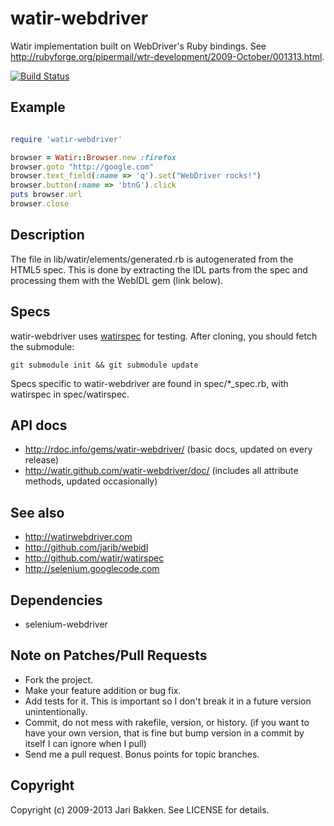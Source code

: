 watir-webdriver
===============

Watir implementation built on WebDriver's Ruby bindings.
See http://rubyforge.org/pipermail/wtr-development/2009-October/001313.html.

[![Build Status](https://secure.travis-ci.org/watir/watir-webdriver.png)](http://travis-ci.org/watir/watir-webdriver)

Example
-------
```ruby

require 'watir-webdriver'

browser = Watir::Browser.new :firefox
browser.goto "http://google.com"
browser.text_field(:name => 'q').set("WebDriver rocks!")
browser.button(:name => 'btnG').click
puts browser.url
browser.close
```

Description
-----------

The file in lib/watir/elements/generated.rb is autogenerated from the HTML5 spec. This is done by extracting the IDL parts from the spec and processing them with the WebIDL gem (link below).

Specs
-----

watir-webdriver uses [watirspec](http://github.com/watir/watirspec) for testing. After cloning, you should fetch the submodule:

    git submodule init && git submodule update

Specs specific to watir-webdriver are found in spec/*_spec.rb, with watirspec in spec/watirspec.

API docs
--------

* http://rdoc.info/gems/watir-webdriver/ (basic docs, updated on every release)
* http://watir.github.com/watir-webdriver/doc/ (includes all attribute methods, updated occasionally)

See also
--------

* http://watirwebdriver.com
* http://github.com/jarib/webidl
* http://github.com/watir/watirspec
* http://selenium.googlecode.com

Dependencies
------------

* selenium-webdriver

Note on Patches/Pull Requests
-----------------------------

* Fork the project.
* Make your feature addition or bug fix.
* Add tests for it. This is important so I don't break it in a
  future version unintentionally.
* Commit, do not mess with rakefile, version, or history.
  (if you want to have your own version, that is fine but bump version in a commit by itself I can ignore when I pull)
* Send me a pull request. Bonus points for topic branches.

Copyright
---------

Copyright (c) 2009-2013 Jari Bakken. See LICENSE for details.
